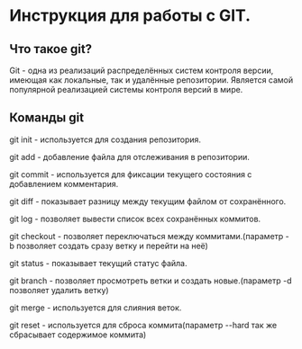 # Инструкция для работы с GIT.

## Что такое git?

Git - одна из реализаций распределённых систем контроля версии, имеющая как локальные, так и удалённые репозитории. Является самой популярной реализацией системы контроля версий в мире.

## Команды git

git init - используется для создания репозитория.

git add - добавление файла для отслеживания в репозитории.

git commit - используется для фиксации текущего состояния с добавлением комментария.

git diff - показывает разницу между текущим файлом от сохранённого.

git log - позволяет вывести список всех сохранённых коммитов.

git checkout - позволяет переключаться между коммитами.(параметр -b позволяет создать сразу ветку и перейти на неё)

git status - показывает текущий статус файла.

git branch - позволяет просмотреть ветки и создать новые.(параметр -d позволяет удалить ветку)

git merge - используется для слияния веток.

git reset - используется для сброса коммита(параметр --hard так же сбрасывает содержимое коммита)
